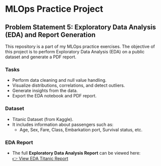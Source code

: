 # MLOps Practice Project

## Problem Statement 5: Exploratory Data Analysis (EDA) and Report Generation

This repository is a part of my MLOps practice exercises. The objective of this project is to perform Exploratory Data Analysis (EDA) on a public dataset and generate a PDF report.

### Tasks
- Perform data cleaning and null value handling.
- Visualize distributions, correlations, and detect outliers.
- Generate insights from the data.
- Export the EDA notebook and PDF report.

### Dataset
- Titanic Dataset (from Kaggle).
- It includes information about passengers such as:
  - Age, Sex, Fare, Class, Embarkation port, Survival status, etc.


### EDA Report

- The full **Exploratory Data Analysis Report** can be viewed here:  
  <a href="https://mlops-practical-problems.github.io/Problem-statement-5/reports/eda_titanic_report.html" target="_blank">👉 View EDA Titanic Report</a>